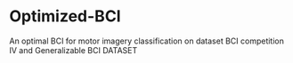 # Optimized-BCI
An optimal BCI for motor imagery classification on dataset BCI competition IV and Generalizable BCI DATASET
